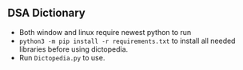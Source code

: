 **DSA Dictionary**
---
- Both window and linux require newest python to run
- `python3 -m pip install -r requirements.txt` to install all needed libraries before using dictopedia.
- Run `Dictopedia.py` to use. 

